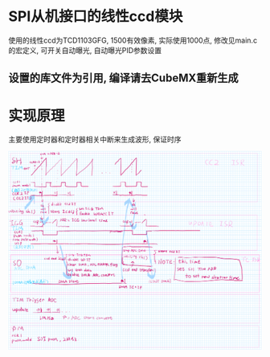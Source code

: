 # SPI从机接口的线性ccd模块

使用的线性ccd为TCD1103GFG, 1500有效像素, 实际使用1000点, 修改见main.c的宏定义, 可开关自动曝光, 自动曝光PID参数设置

## 设置的库文件为引用, 编译请去CubeMX重新生成

# 实现原理

主要使用定时器和定时器相关中断来生成波形, 保证时序

![实现原理](MDK-ARM/PixPin_2025-10-04_17-22-04.png "实现原理")